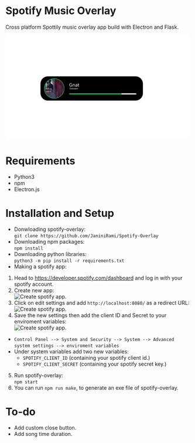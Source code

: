 # Spotify Music Overlay
Cross platform Spottily music overlay app build with Electron and Flask.

![Spotify-Overlay Design.](https://github.com/JaniniRami/Spotify-Overlay/blob/main/Design%20Files/design.png?raw=true)

# Requirements
* Python3
* npm
* Electron.js

# Installation and Setup
- Donwloading spotify-overlay:<br>
```git clone https://github.com/JaniniRami/Spotify-Overlay```
- Downloading npm packages:<br>
```npm install```
- Downloading python libraries:<br>
```python3 -m pip install -r requirements.txt```
- Making a spotify app:<br>
1) Head to https://developer.spotify.com/dashboard and log in with your spotify account.
2) Create new app:<br>
![Create spotify app.](https://github.com/JaniniRami/Spotify-Overlay/blob/main/imgs/1.png?raw=true)
3) Click on edit settings and add ```http://localhost:8080/```  as a redirect URL:<br>
![Create spotify app.](https://github.com/JaniniRami/Spotify-Overlay/blob/main/imgs/2.png?raw=true)
4) Save the new settings then add the client ID and Secret to your enviroment variables:<br>
![Create spotify app.](https://github.com/JaniniRami/Spotify-Overlay/blob/main/imgs/3.png?raw=true)
 - ```Control Panel --> System and Security --> System --> Advanced system settings --> enviroment variables```
 - Under system variables add two new variables:
   - ```SPOTIFY_CLIENT_ID``` (containing your spotify client id.)
   - ```SPOTIFY_CLIENT_SECRET``` (containing your spotify secret key.)
 5) Run spotify-overlay:<br>
 ```npm start```
 6) You can run ```npm run make```, to generate an exe file of spotify-overlay.
 
 # To-do
 * Add custom close button.
 * Add song time duration.
 
